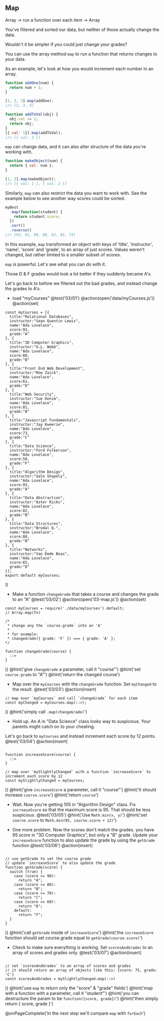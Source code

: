 ## Map
Array -> run a function over each item -> Array

You've filtered and sorted our data, but neither of those actually change the data.

Wouldn't it be simpler if you could just change your grades?

You can use the array method `map` to run a function that returns changes to your data.

As an example, let's look at how you would increment each number in an array.

```js
function addOne(num) {
  return num + 1;
}

[1, 2, 3].map(addOne);
//> [2, 3, 4]

function addToVal(obj) {
  obj.val += 1;
  return obj;
}
[{ val: 1}].map(addToVal);
//> [{ val: 2 }]
```

`map` can change data, and it can also alter structure of the data you're working with.

```js
function makeObject(num) {
  return { val: num };
}

[1, 2].map(makeObject);
//> [{ val: 1 }, { val: 2 }]
```

Similarly, `map` can also restrict the data you want to work with.  See the example below to see another way scores could be sorted.

```js
myBest
  .map(function(student) {
    return student.score;
  })
  .sort()
  .reverse()
//> [93, 91, 88, 88, 82, 81, 73]
```

In this example, `map` transformed an object with keys of 'title', 'instructor', 'name', 'score' and 'grade', to an array of just scores. Values weren't changed, but rather limited to a smaller subset of scores.

`map` is powerful. Let's see what you can do with it.

Those D & F grades would look a lot better if they suddenly became A's.

Let's go back to before we filtered out the bad grades, and instead change the grades to A's.

+ load "myCourses"
@test('03/01')
@action(open('data/myCourses.js'))
@action(set(
```
const myCourses = [{
  title:"Relational Databases",
  instructor:"Sean Quentin Lewis",
  name:"Ada Lovelace",
  score:91,
  grade:"A"
}, {
  title:"3D Computer Graphics",
  instructor:"G.L. Webb",
  name:"Ada Lovelace",
  score:88,
  grade:"B"
}, {
  title:"Front End Web Development",
  instructor:"Moe Zaick",
  name:"Ada Lovelace",
  score:61,
  grade:"D"
}, {
  title:"Web Security",
  instructor:"Sue Denim",
  name:"Ada Lovelace",
  score:81,
  grade:"B"
}, {
  title:"Javascript Fundamentals",
  instructor:"Jay Kweerie",
  name:"Ada Lovelace",
  score:73,
  grade:"C"
}, {
  title:"Data Science",
  instructor:"Ford Fulkerson",
  name:"Ada Lovelace",
  score:58,
  grade:"F"
}, {
  title:"Algorithm Design",
  instructor:"Gale Shapely",
  name:"Ada Lovelace",
  score:93,
  grade:"A"
}, {
  title:"Data Abstraction",
  instructor:"Aster Ricks",
  name:"Ada Lovelace",
  score:82,
  grade:"B"
}, {
  title:"Data Structures",
  instructor:"Brodal Q.",
  name:"Ada Lovelace",
  score:88,
  grade:"B"
}, {
  title:"Networks",
  instructor:"Van Emde Boas",
  name:"Ada Lovelace",
  score:65,
  grade:"D"
}];
export default myCourses;
```
))

+ Make a function `changeGrade` that takes a course and changes the grade to an "A"
@test('03/02')
@action(open('03-map.js'))
@action(set(
```
const myCourses = require('./data/myCourses').default;
// Array.map(fn)

/*
 * change any the `course.grade` into an 'A'
 *
 * for example:
 * changeGrade({ grade: 'F' }) === { grade: 'A' };
*/

function changeGrade(course) {
  ::>
}

```
))
@hint('give `changeGrade` a parameter, call it "course"')
@hint('set `course.grade` to "A"')
@hint('return the changed course')


+ Map over the `myCourses` with the `changeGrade` function. Set `myChanged` to the result.
@test('03/03')
@action(insert(
```
// map over `myCourses` and call `changeGrade` for each item
const myChanged = myCourses.map(::>);
```
))
@hint('simply call `.map(changeGrade)`')


+ Hold up. An A in "Data Science" class looks way to suspicious. Your parents might catch on to your cheating.

Let's go back to `myCourses` and instead increment each score by 12 points.
@test('03/04')
@action(insert(
```

function increaseScore(course) {
  ::>
}

// map over `mySlightlyChanged` with a function `increaseScore` to increment each score by 12
const mySlightlyChanged = myCourses;
```
))
@hint('give `increaseScore` a parameter, call it "course"')
@hint('it should increase `course.score`')
@hint('return `course`')

+ Wait. Now you're getting 105 in "Algorithm Design" class. Fix `increaseScore` so that the maximum score is 95. That should be less suspicious.
@test('03/05')
@hint('Use `Math.min(x, y)`')
@hint('set `course.score` to `Math.min(95, course.score + 12)`')

+ One more problem. Now the scores don't match the grades. you have 95 score in "3D Computer Graphics", but only a "B" grade. Update your `increaseScore` function to also update the grade by using the `getGrade` function
@test('03/06')
@action(insert(
```

// use getGrade to set the course grade
// update `increaseScore` to also update the grade
function getGrade(score) {
  switch (true) {
    case (score >= 90):
      return "A";
    case (score >= 80):
      return "B";
    case (score >= 70):
      return "C";
    case (score >= 60):
      return "D";
    default:
      return "F";
  }
}

```
))
@hint('call `getGrade` inside of `increaseScore`')
@hint('the `increaseScore` function should set course.grade equal to `getGrade(course.score)`')

+ Check to make sure everything is working. Set `scoresAndGrades` to an array of scores and grades only.
@test('03/07')
@action(insert(
```

// set `scoresAndGrades` to an array of scores and grades
// it should return an array of objects like this: {score: 75, grade: 'C'}
const scoresAndGrades = mySlightlyChanged.map(::>)
```
))
@hint('use `map` to return only the "score" & "grade" fields')
@hint('map with a function with a parameter, call it "student"')
@hint('you can destructure the param to be `function({score, grade})`')
@hint('then simply return { score, grade }')

@onPageComplete('In the next step we'll compare `map` with `forEach`')
